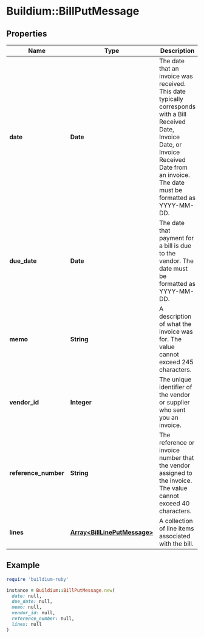 # Buildium::BillPutMessage

## Properties

| Name | Type | Description | Notes |
| ---- | ---- | ----------- | ----- |
| **date** | **Date** | The date that an invoice was received. This date typically corresponds with a Bill Received Date, Invoice Date, or Invoice Received Date from an invoice. The date must be formatted as YYYY-MM-DD. |  |
| **due_date** | **Date** | The date that payment for a bill is due to the vendor. The date must be formatted as YYYY-MM-DD. |  |
| **memo** | **String** | A description of what the invoice was for. The value cannot exceed 245 characters. | [optional] |
| **vendor_id** | **Integer** | The unique identifier of the vendor or supplier who sent you an invoice. |  |
| **reference_number** | **String** | The reference or invoice number that the vendor assigned to the invoice. The value cannot exceed 40 characters. | [optional] |
| **lines** | [**Array&lt;BillLinePutMessage&gt;**](BillLinePutMessage.md) | A collection of line items associated with the bill. | [optional] |

## Example

```ruby
require 'buildium-ruby'

instance = Buildium::BillPutMessage.new(
  date: null,
  due_date: null,
  memo: null,
  vendor_id: null,
  reference_number: null,
  lines: null
)
```

